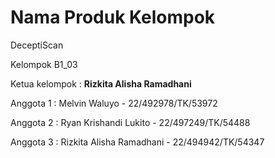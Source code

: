 # Nama Produk Kelompok

DeceptiScan

Kelompok B1_03

Ketua kelompok : **Rizkita Alisha Ramadhani**

Anggota 1 : Melvin Waluyo - 22/492978/TK/53972

Anggota 2 : Ryan Krishandi Lukito - 22/497249/TK/54488

Anggota 3 : Rizkita Alisha Ramadhani - 22/494942/TK/54347
